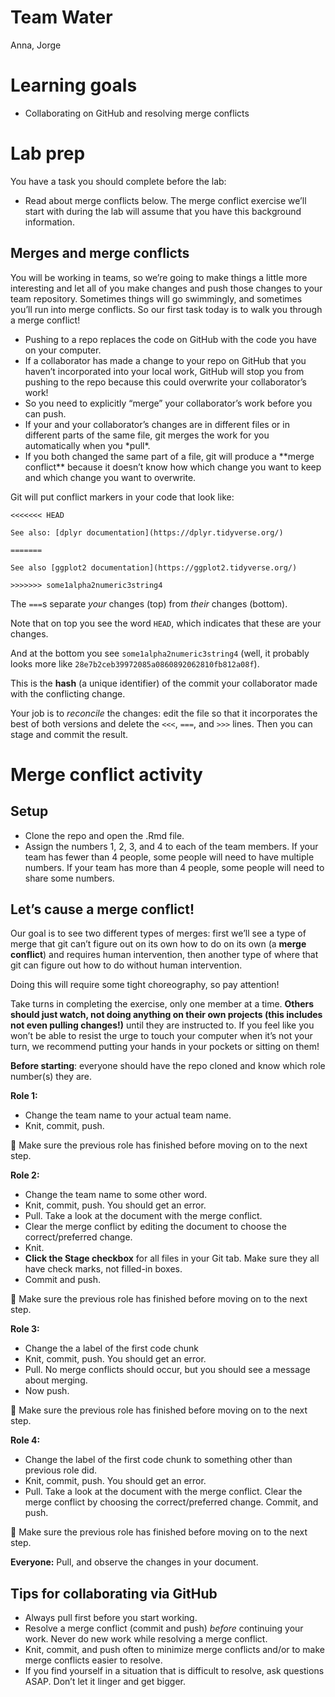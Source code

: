 Team Water
================
Anna, Jorge

# Learning goals

- Collaborating on GitHub and resolving merge conflicts

# Lab prep

You have a task you should complete before the lab:

- Read about merge conflicts below. The merge conflict exercise we’ll
  start with during the lab will assume that you have this background
  information.

## Merges and merge conflicts

You will be working in teams, so we’re going to make things a little
more interesting and let all of you make changes and push those changes
to your team repository. Sometimes things will go swimmingly, and
sometimes you’ll run into merge conflicts. So our first task today is to
walk you through a merge conflict!

- Pushing to a repo replaces the code on GitHub with the code you have
  on your computer.
- If a collaborator has made a change to your repo on GitHub that you
  haven’t incorporated into your local work, GitHub will stop you from
  pushing to the repo because this could overwrite your collaborator’s
  work!
- So you need to explicitly “merge” your collaborator’s work before you
  can push.
- If your and your collaborator’s changes are in different files or in
  different parts of the same file, git merges the work for you
  automatically when you \*pull\*.
- If you both changed the same part of a file, git will produce a
  \*\*merge conflict\*\* because it doesn’t know how which change you
  want to keep and which change you want to overwrite.

Git will put conflict markers in your code that look like:

    <<<<<<< HEAD 

    See also: [dplyr documentation](https://dplyr.tidyverse.org/)   

    ======= 

    See also [ggplot2 documentation](https://ggplot2.tidyverse.org/)  

    >>>>>>> some1alpha2numeric3string4

The `===`s separate *your* changes (top) from *their* changes (bottom).

Note that on top you see the word `HEAD`, which indicates that these are
your changes.

And at the bottom you see `some1alpha2numeric3string4` (well, it
probably looks more like `28e7b2ceb39972085a0860892062810fb812a08f`).

This is the **hash** (a unique identifier) of the commit your
collaborator made with the conflicting change.

Your job is to *reconcile* the changes: edit the file so that it
incorporates the best of both versions and delete the `<<<`, `===`, and
`>>>` lines. Then you can stage and commit the result.

# Merge conflict activity

## Setup

- Clone the repo and open the .Rmd file.
- Assign the numbers 1, 2, 3, and 4 to each of the team members. If your
  team has fewer than 4 people, some people will need to have multiple
  numbers. If your team has more than 4 people, some people will need to
  share some numbers.

## Let’s cause a merge conflict!

Our goal is to see two different types of merges: first we’ll see a type
of merge that git can’t figure out on its own how to do on its own (a
**merge conflict**) and requires human intervention, then another type
of where that git can figure out how to do without human intervention.

Doing this will require some tight choreography, so pay attention!

Take turns in completing the exercise, only one member at a time.
**Others should just watch, not doing anything on their own projects
(this includes not even pulling changes!)** until they are instructed
to. If you feel like you won’t be able to resist the urge to touch your
computer when it’s not your turn, we recommend putting your hands in
your pockets or sitting on them!

**Before starting**: everyone should have the repo cloned and know which
role number(s) they are.

**Role 1:**

- Change the team name to your actual team name.
- Knit, commit, push.

🛑 Make sure the previous role has finished before moving on to the next
step.

**Role 2:**

- Change the team name to some other word.
- Knit, commit, push. You should get an error.
- Pull. Take a look at the document with the merge conflict.
- Clear the merge conflict by editing the document to choose the
  correct/preferred change.
- Knit.
- **Click the Stage checkbox** for all files in your Git tab. Make sure
  they all have check marks, not filled-in boxes.
- Commit and push.

🛑 Make sure the previous role has finished before moving on to the next
step.

**Role 3:**

- Change the a label of the first code chunk
- Knit, commit, push. You should get an error.
- Pull. No merge conflicts should occur, but you should see a message
  about merging.
- Now push.

🛑 Make sure the previous role has finished before moving on to the next
step.

**Role 4:**

- Change the label of the first code chunk to something other than
  previous role did.
- Knit, commit, push. You should get an error.
- Pull. Take a look at the document with the merge conflict. Clear the
  merge conflict by choosing the correct/preferred change. Commit, and
  push.

🛑 Make sure the previous role has finished before moving on to the next
step.

**Everyone:** Pull, and observe the changes in your document.

## Tips for collaborating via GitHub

- Always pull first before you start working.
- Resolve a merge conflict (commit and push) *before* continuing your
  work. Never do new work while resolving a merge conflict.
- Knit, commit, and push often to minimize merge conflicts and/or to
  make merge conflicts easier to resolve.
- If you find yourself in a situation that is difficult to resolve, ask
  questions ASAP. Don’t let it linger and get bigger.
